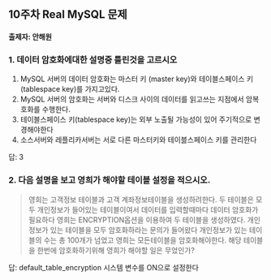 ## 10주차 Real MySQL 문제
#### 출제자: 안해원

### 1. 데이터 암호화에대한 설명중 틀린것을 고르시오
1. MySQL 서버의 데이터 암호화는 마스터 키 (master key)와 테이블스페이스 키(tablespace key)를 가지고있다.
2. MySQL 서버의 암호화는 서버와 디스크 사이의 데이터를 읽고쓰는 지점에서 암복호화를 수행한다. 
3. 테이블스페이스 키(tablespace key)는 외부 노출될 가능성이 있어 주기적으로 변경해야한다
4. 소스서버와 레플리카서버는 서로 다른 마스터키와 테이븛스페이스 키를 관리한다

답: 3


### 2. 다음 설명을 보고 영희가 해야할 테이블 설정을 적으시오.
> 영희는 고객정보 테이블과  고객 계좌정보테이블을 생성하려한다.
> 두 테이블은 모두 개인정보가 들어있는 테이블이여서 데이터를 입력할때마다 데이터 암호화가 필요하다
> 영희는 ENCRYPTION옵션을 이용하여 두 테이블을 생성하였다. 
> 개인정보가 있는 테이블을 모두 암호화하라는 문의가 들어왔다
> 개인정보가 있는 테이블의 수는 총 100개가 넘었고 영희는 모든테이블을 암호화해야한다.
> 해당 테이블을 한번에 암호화하기위해 영희가 해야할 일은 무었인가? 


답: default_table_encryption 시스템 변수를 ON으로 설정한다

